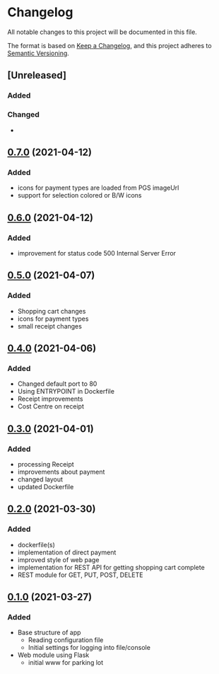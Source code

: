 # Changelog

All notable changes to this project will be documented in this file.

The format is based on [Keep a Changelog](https://keepachangelog.com/en/1.0.0/),
and this project adheres to [Semantic Versioning](https://semver.org/spec/v2.0.0.html).

## [Unreleased]

### Added

### Changed
-

## [0.7.0](https://github.com/udigeri/inout/compare/v0.6.0..v0.7.0) (2021-04-12)

### Added

- icons for payment types are loaded from PGS imageUrl
- support for selection colored or B/W icons

## [0.6.0](https://github.com/udigeri/inout/compare/v0.5.0..v0.6.0) (2021-04-12)

### Added

- improvement for status code 500 Internal Server Error

## [0.5.0](https://github.com/udigeri/inout/compare/v0.4.0..v0.5.0) (2021-04-07)

### Added

- Shopping cart changes
- icons for payment types
- small receipt changes

## [0.4.0](https://github.com/udigeri/inout/compare/v0.3.0..v0.4.0) (2021-04-06)

### Added

- Changed default port to 80 
- Using ENTRYPOINT in Dockerfile 
- Receipt improvements
- Cost Centre on receipt

## [0.3.0](https://github.com/udigeri/inout/compare/v0.2.0..v0.3.0) (2021-04-01)

### Added

- processing Receipt
- improvements about payment
- changed layout
- updated Dockerfile

## [0.2.0](https://github.com/udigeri/inout/compare/v0.1.0..v0.2.0) (2021-03-30)

### Added

- dockerfile(s)
- implementation of direct payment
- improved style of web page
- implementation for REST API for getting shopping cart complete
- REST module for GET, PUT, POST, DELETE

## [0.1.0](https://github.com/udigeri/inout/tree/v0.1.0) (2021-03-27)

### Added 

- Base structure of app
  - Reading configuration file
  - Initial settings for logging into file/console
- Web module using Flask
  - initial www for parking lot

